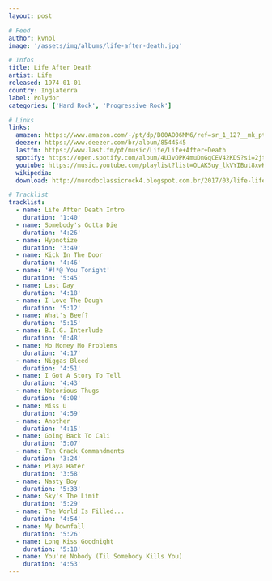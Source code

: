 ```yaml
---
layout: post

# Feed
author: kvnol
image: '/assets/img/albums/life-after-death.jpg'

# Infos
title: Life After Death
artist: Life
released: 1974-01-01
country: Inglaterra
label: Polydor
categories: ['Hard Rock', 'Progressive Rock']

# Links
links:
  amazon: https://www.amazon.com/-/pt/dp/B00AO06MM6/ref=sr_1_12?__mk_pt_BR=%C3%85M%C3%85%C5%BD%C3%95%C3%91&dchild=1&keywords=life+after+death&qid=1616597371&s=music&sr=1-12
  deezer: https://www.deezer.com/br/album/8544545
  lastfm: https://www.last.fm/pt/music/Life/Life+After+Death
  spotify: https://open.spotify.com/album/4UJvOPK4muDnGqCEV42KDS?si=2jtTR9-vSNCkVUG1pi__Lw
  youtube: https://music.youtube.com/playlist?list=OLAK5uy_lkVYIBut8xwKr4PzaHaftkDUIDGNgZnic
  wikipedia:
  download: http://murodoclassicrock4.blogspot.com.br/2017/03/life-life-after-death-1974.html

# Tracklist
tracklist:
  - name: Life After Death Intro
    duration: '1:40'
  - name: Somebody's Gotta Die
    duration: '4:26'
  - name: Hypnotize
    duration: '3:49'
  - name: Kick In The Door
    duration: '4:46'
  - name: '#!*@ You Tonight'
    duration: '5:45'
  - name: Last Day
    duration: '4:18'
  - name: I Love The Dough
    duration: '5:12'
  - name: What's Beef?
    duration: '5:15'
  - name: B.I.G. Interlude
    duration: '0:48'
  - name: Mo Money Mo Problems
    duration: '4:17'
  - name: Niggas Bleed
    duration: '4:51'
  - name: I Got A Story To Tell
    duration: '4:43'
  - name: Notorious Thugs
    duration: '6:08'
  - name: Miss U
    duration: '4:59'
  - name: Another
    duration: '4:15'
  - name: Going Back To Cali
    duration: '5:07'
  - name: Ten Crack Commandments
    duration: '3:24'
  - name: Playa Hater
    duration: '3:58'
  - name: Nasty Boy
    duration: '5:33'
  - name: Sky's The Limit
    duration: '5:29'
  - name: The World Is Filled...
    duration: '4:54'
  - name: My Downfall
    duration: '5:26'
  - name: Long Kiss Goodnight
    duration: '5:18'
  - name: You're Nobody (Til Somebody Kills You)
    duration: '4:53'
---
```

